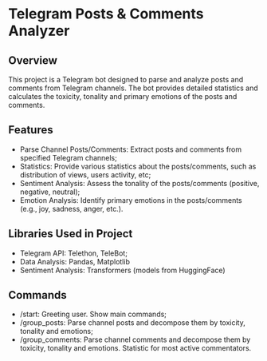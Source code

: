 # Telegram Posts & Comments Analyzer 

## Overview
This project is a Telegram bot designed to parse and analyze posts and comments from Telegram channels. The bot provides detailed statistics and calculates the toxicity, tonality and primary emotions of the posts and comments.

## Features
- Parse Channel Posts/Comments: Extract posts and comments from specified Telegram channels;
- Statistics: Provide various statistics about the posts/comments, such as distribution of views, users activity, etc;
- Sentiment Analysis: Assess the tonality of the posts/comments (positive, negative, neutral);
- Emotion Analysis: Identify primary emotions in the posts/comments (e.g., joy, sadness, anger, etc.).

## Libraries Used in Project
- Telegram API: Telethon, TeleBot;
- Data Analysis: Pandas, Matplotlib
- Sentiment Analysis: Transformers (models from HuggingFace)

## Commands
- /start: Greeting user. Show main commands;
- /group_posts: Parse channel posts and decompose them by toxicity, tonality and emotions;
- /group_comments: Parse channel comments and decompose them by toxicity, tonality and emotions. Statistic for most active commentators.
